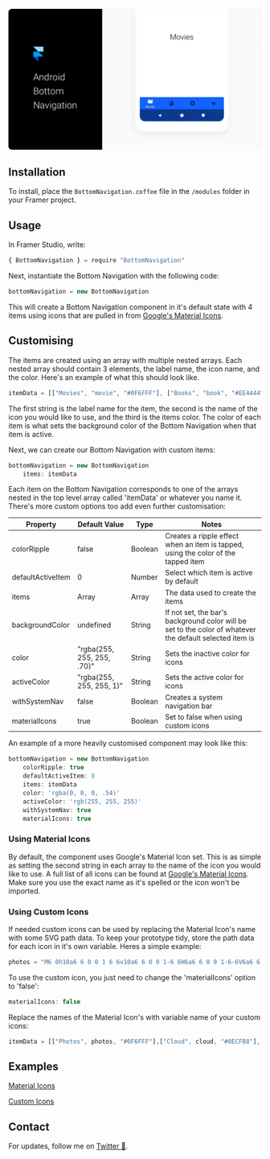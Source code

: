 ![Header](github-header.gif)

## Installation
To install, place the `BottomNavigation.coffee` file in the `/modules` folder in your Framer project.

## Usage
In Framer Studio, write:
```javascript
{ BottomNavigation } = require "BottomNavigation"
```

Next, instantiate the Bottom Navigation with the following code:
```javascript
bottomNavigation = new BottomNavigation
```

This will create a Bottom Navigation component in it's default state with 4 items using icons that are pulled in from <a href="https://material.io/icons/">Google's Material Icons</a>.

## Customising
The items are created using an array with multiple nested arrays. Each nested array should contain 3 elements, the label name, the icon name, and the color. Here's an example of what this should look like.

```javascript
itemData = [["Movies", "movie", "#0F6FFF"], ["Books", "book", "#EE4444"], ["Music", "album", "#7143E5"], ["Favorites", "star", "#FF5722"]]
```

The first string is the label name for the item, the second is the name of the icon you would like to use, and the third is the items color. The color of each item is what sets the background color of the Bottom Navigation when that item is active.

Next, we can create our Bottom Navigation with custom items:

```javascript
bottomNavigation = new BottomNavigation
	items: itemData
```

Each item on the Bottom Navigation corresponds to one of the arrays nested in the top level array called 'itemData' or whatever you name it. There's more custom options too add even further customisation:

| Property | Default Value | Type | Notes
| ------------- | ------------- | ------------- | ------------- |
| colorRipple | false | Boolean | Creates a ripple effect when an item is tapped, using the color of the tapped item |
| defaultActiveItem | 0 | Number | Select which item is active by default |
| items | Array | Array | The data used to create the items |
| backgroundColor | undefined | String | If not set, the bar's background color will be set to the color of whatever the default selected item is |
| color | "rgba(255, 255, 255, .70)" | String | Sets the inactive color for icons |
| activeColor | "rgba(255, 255, 255, 1)" | String | Sets the active color for icons |
| withSystemNav | false | Boolean | Creates a system navigation bar |
| materialIcons | true | Boolean | Set to false when using custom icons |

An example of a more heavily customised component may look like this:

```javascript
bottomNavigation = new BottomNavigation
	colorRipple: true
	defaultActiveItem: 0
	items: itemData
	color: 'rgba(0, 0, 0, .54)'
	activeColor: 'rgb(255, 255, 255)'
	withSystemNav: true
	materialIcons: true
```

### Using Material Icons
By default, the component uses Google's Material Icon set. This is as simple as setting the second string in each array to the name of the icon you would like to use.
A full list of all icons can be found at <a href="https://material.io/icons/">Google's Material Icons</a>. Make sure you use the exact name as it's spelled or the icon won't be imported.

### Using Custom Icons
If needed custom icons can be used by replacing the Material Icon's name with some SVG path data. To keep your prototype tidy, store the path data for each icon in it's own variable. Heres a simple example:

```javascript
photos = "M6 0h10a6 6 0 0 1 6 6v10a6 6 0 0 1-6 6H6a6 6 0 0 1-6-6V6a6 6 0 0 1 6-6zm0 2a4 4 0 0 0-4 4v10a4 4 0 0 0 4 4h10a4 4 0 0 0 4-4V6a4 4 0 0 0-4-4H6zm9.99 8.223a5 5 0 1 1-9.893 1.467 5 5 0 0 1 9.892-1.467zM11.482 7.99a3 3 0 1 0-.88 5.935 3 3 0 0 0 .88-5.935z"
```

To use the custom icon, you just need to change the 'materialIcons' option to 'false':

```javascript
materialIcons: false
```

Replace the names of the Material Icon's with variable name of your custom icons:

```javascript
itemData = [["Photos", photos, "#0F6FFF"],["Cloud", cloud, "#0ECFB8"], ["Explore", compass, "#8920E6"], ["Camera", camera, "#F5A613"]]
```

## Examples
<a href="https://framer.cloud/YzeNA">Material Icons</a>

<a href="https://framer.cloud/WnsJS">Custom Icons</a>


## Contact
For updates, follow me on <a href="https://twitter.com/johnmpsherwin">Twitter 👋</a>.
